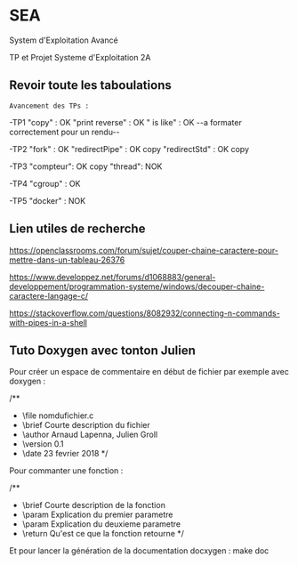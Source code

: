 # SEA

System d'Exploitation Avancé

TP et Projet Systeme d'Exploitation 2A

## Revoir toute les taboulations

	Avancement des TPs :
-TP1 "copy" : OK
     "print reverse" : OK
     " is like" : OK
	--a formater correctement pour un rendu--

-TP2 "fork" : OK
     "redirectPipe" : OK copy
     "redirectStd" : OK copy

-TP3 "compteur": OK copy
     "thread": NOK

-TP4 "cgroup" : OK

-TP5 "docker" : NOK


## Lien utiles de recherche

https://openclassrooms.com/forum/sujet/couper-chaine-caractere-pour-mettre-dans-un-tableau-26376

https://www.developpez.net/forums/d1068883/general-developpement/programmation-systeme/windows/decouper-chaine-caractere-langage-c/

https://stackoverflow.com/questions/8082932/connecting-n-commands-with-pipes-in-a-shell


## Tuto Doxygen avec tonton Julien

Pour créer un espace de commentaire en début de fichier par exemple avec doxygen :

/**
 * \file nomdufichier.c  
 * \brief Courte description du fichier
 * \author Arnaud Lapenna, Julien Groll
 * \version 0.1
 * \date 23 fevrier 2018
 */

Pour commanter une fonction : 

/**
 * \brief Courte description de la fonction
 * \param Explication du premier parametre
 * \param Explication du deuxieme parametre
 * \return Qu'est ce que la fonction retourne 
 */

Et pour lancer la génération de la documentation docxygen : make doc